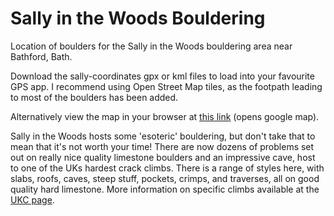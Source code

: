 # Sally in the Woods Bouldering
Location of boulders for the Sally in the Woods bouldering area near Bathford, Bath.

Download the sally-coordinates gpx or kml files to load into your favourite GPS app. I recommend using Open Street Map tiles, as the footpath leading to most of the boulders has been added.

Alternatively view the map in your browser at [this link](https://www.google.com/maps/d/drive?state=%7B%22ids%22%3A%5B%2219bCunYTHce3m6fmk-DzE9toK_bHsfId9%22%5D%2C%22action%22%3A%22open%22%2C%22userId%22%3A%22115343929337931583980%22%7D&usp=sharing) (opens google map).

Sally in the Woods hosts some 'esoteric' bouldering, but don't take that to mean that it's not worth your time! There are now dozens of problems set out on really nice quality limestone boulders and an impressive cave, host to one of the UKs hardest crack climbs. There is a range of styles here, with slabs, roofs, caves, steep stuff, pockets, crimps, and traverses, all on good quality hard limestone. More information on specific climbs available at the [UKC page](https://www.ukclimbing.com/logbook/crags/sally_in_the_woods-15849).
